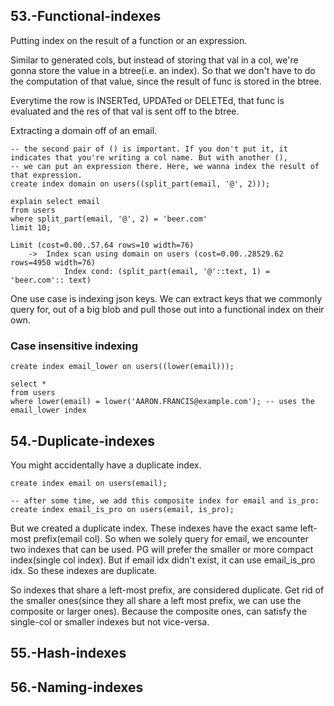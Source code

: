 
## 53.-Functional-indexes
Putting index on the result of a function or an expression. 

Similar to generated cols, but instead of storing that val in a col, we're gonna store the value in a btree(i.e. an index).
So that we don't have to do the computation of that value, since the result of func is stored in the btree.

Everytime the row is INSERTed, UPDATed or DELETEd, that func is evaluated and the res of that val is sent off to the btree.

Extracting a domain off of an email.
```postgresql
-- the second pair of () is important. If you don't put it, it indicates that you're writing a col name. But with another (),
-- we can put an expression there. Here, we wanna index the result of that expression.
create index domain on users((split_part(email, '@', 2)));

explain select email
from users
where split_part(email, '@', 2) = 'beer.com'
limit 10;
```
```
Limit (cost=0.00..57.64 rows=10 width=76)
    ->  Index scan using domain on users (cost=0.00..28529.62 rows=4950 width=76)
            Index cond: (split_part(email, '@'::text, 1) = 'beer.com':: text)
```

One use case is indexing json keys. We can extract keys that we commonly query for, out of a big blob and pull those out into
a functional index on their own.

### Case insensitive indexing
```postgresql
create index email_lower on users((lower(email)));

select *
from users
where lower(email) = lower('AARON.FRANCIS@example.com'); -- uses the email_lower index
```

## 54.-Duplicate-indexes
You might accidentally have a duplicate index.
```postgresql
create index email on users(email);

-- after some time, we add this composite index for email and is_pro:
create index email_is_pro on users(email, is_pro);
```
But we created a duplicate index. These indexes have the exact same left-most prefix(email col). So when we solely query for email,
we encounter two indexes that can be used. PG will prefer the smaller or more compact index(single col index).
But if email idx didn't exist, it can use email_is_pro idx. So these indexes are duplicate.

So indexes that share a left-most prefix, are considered duplicate. Get rid of the smaller ones(since they all share a left most prefix,
we can use the composite or larger ones). Because the composite ones, can satisfy the single-col or smaller indexes but not vice-versa.

## 55.-Hash-indexes


## 56.-Naming-indexes